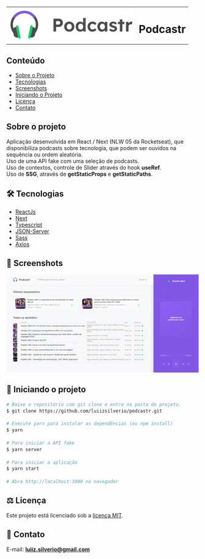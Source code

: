 <table>
  <tr>
    <td><img src="https://github.com/luiizsilverio/podcastr/blob/master/public/logo.svg" /></td>
    <td><h1>Podcastr</h1></td>
  </tr>
</table>

## Conteúdo
* [Sobre o Projeto](#sobre-o-projeto)
* [Tecnologias](#hammer_and_wrench-tecnologias)
* [Screenshots](#camera_flash-screenshots)
* [Iniciando o Projeto](#car-Iniciando-o-projeto)
* [Licença](#balance_scale-licença)
* [Contato](#email-contato)

## Sobre o projeto
Aplicação desenvolvida em React / Next (NLW 05 da Rocketseat), que disponibiliza podcasts sobre tecnologia, que podem ser ouvidos na sequência ou ordem aleatória.<br />
Uso de uma API fake com uma seleção de podcasts.<br />
Uso de contextos, controle de Slider através do hook __useRef__.<br />
Uso de __SSG__, através de __getStaticProps__ e __getStaticPaths__.
 
## :hammer_and_wrench: Tecnologias
* <ins>ReactJs</ins>
* <ins>Next</ins>
* <ins>Typescript</ins>
* <ins>JSON-Server</ins>
* <ins>Sass</ins>
* <ins>Axios</ins>

## :camera_flash: Screenshots
![](https://github.com/luiizsilverio/podcastr/blob/master/public/screenshots/podcastr.gif)


## :car: Iniciando o projeto
```bash
# Baixe o repositório com git clone e entre na pasta do projeto.
$ git clone https://github.com/luiizsilverio/podcastr.git

# Execute yarn para instalar as dependências (ou npm install)
$ yarn

# Para iniciar a API fake
$ yarn server

# Para iniciar a aplicação
$ yarn start

# Abra http://localhost:3000 no navegador
```

## :balance_scale: Licença
Este projeto está licenciado sob a [licença MIT](LICENSE).

## :email: Contato

E-mail: [**luiiz.silverio@gmail.com**](mailto:luiiz.silverio@gmail.com)
